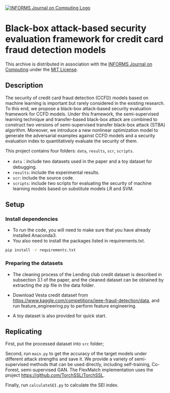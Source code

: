 [![INFORMS Journal on Computing Logo](https://INFORMSJoC.github.io/logos/INFORMS_Journal_on_Computing_Header.jpg)](https://pubsonline.informs.org/journal/ijoc)

# Black-box attack-based security evaluation framework for credit card fraud detection models
This archive is distributed in association with the [INFORMS Journal on
Computing](https://pubsonline.informs.org/journal/ijoc) under the [MIT License](LICENSE).

## Description
The security of credit card fraud detection (CCFD) models based on machine learning is important but rarely considered in the existing research. To this end, we propose a black-box attack-based security evaluation framework for CCFD models. Under this framework, the semi-supervised learning technique and transfer-based black-box attack are combined to construct two versions of semi-supervised transfer black-box attack (STBA) algorithm. Moreover, we introduce a new nonlinear optimization model to generate the adversarial examples against CCFD models and a security evaluation index to quantitatively evaluate the security of them. 

This project contains four folders: `data`, `results`, `scr`, `scripts`. 
- `data`：include two datasets used in the paper and a toy dataset for debugging.
- `results`: include the experimental results.  
- `scr`: include the source code. 
- `scripts`: include two scripts for evaluating the security of machine learning models based on substitute models LR and SVM.  

## Setup
### Install dependencies
- To run the code, you will need to make sure that you have already installed Anaconda3.  
- You also need to install the packages listed in requirements.txt.
```bash
pip install -r requirements.txt
```

### Preparing the datasets
- The cleaning process of the Lending club credit dataset is described in subsection 3.1 of the paper, and the cleaned dataset can be obtained by extracting the zip file in the data folder.  

- Download Vesta credit dataset from https://www.kaggle.com/competitions/ieee-fraud-detection/data, and run feature_engineering.py to perform feature engineering.  

- A toy dataset is also provided for quick start.





## Replicating
First, put the processed dataset into `src` folder;  

Second, run `main.py` to get the accuracy of the target models under different attack strengths and save it. We provide a variety of semi-supervised methods that can be used directly, including self-training, Co-Forest, semi-supervised GAN. The FlexMatch implementation uses the project https://github.com/TorchSSL/TorchSSL.  

Finally, run `calculateSEI.py` to calculate the SEI index.
